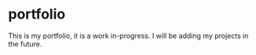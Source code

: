 # portfolio

This is my portfolio, it is a work in-progress. I will be adding my projects in the future.